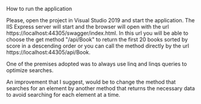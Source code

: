 How to run the application

Please, open the project in Visual Studio 2019 and start the application. The IIS Express server will start and the browser will open with the url https://localhost:44305/swagger/index.html.
In this url you will be able to choose the get method "/api/Book" to return the first 20 books sorted by score in a descending order or you can call the method directly by 
the url https://localhost:44305/api/Book.

One of the premises adopted was to always use linq and linqs queries to optimize searches.

An improvement that I suggest, would be to change the method that searches for an element by another method that returns the necessary data to avoid searching for each element 
at a time.
